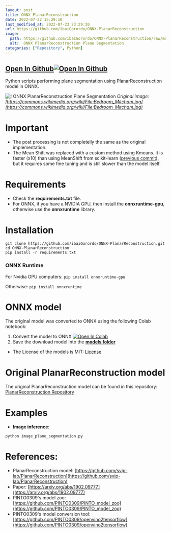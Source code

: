 ```yaml
---
layout: post
title: ONNX PlanarReconstruction
date: 2022-07-22 15:29:10 
last_modified_at: 2022-07-23 23:29:30 
url: https://github.com/ibaiGorordo/ONNX-PlanarReconstruction
image:
  path: https://github.com/ibaiGorordo/ONNX-PlanarReconstruction/raw/main/doc/img/planes.png
  alt:  ONNX PlanarReconstruction Plane Segmentation
categories: ["Repository", Python]
---
```


## [Open In Github](https://github.com/ibaiGorordo/ONNX-PlanarReconstruction)[![Open In Github](https://icons-for-free.com/download-icon-part+1+github-1320568339880199515_0.svg)](https://github.com/ibaiGorordo/ONNX-PlanarReconstruction)

 Python scripts performing plane segmentation using PlanarReconstruction model in ONNX.

![! ONNX PlanarReconstruction Plane Segmentation](https://github.com/ibaiGorordo/ONNX-PlanarReconstruction/raw/main/doc/img/planes.png)
*Original image: [https://commons.wikimedia.org/wiki/File:Bedroom_Mitcham.jpg](https://commons.wikimedia.org/wiki/File:Bedroom_Mitcham.jpg)*

# Important
- The post processing is not completelly the same as the original implementation. 
- The Mean Shift was replaced with a custom method using Kmeans. It is faster (x10) than using MeanShift from scikit-learn ([previous commit](https://github.com/ibaiGorordo/ONNX-PlanarReconstruction/tree/459e0924c32c8cd6f77343f603a226550e0a8a15)), but it requires some fine tuning and is still slower than the model itself.

# Requirements

 * Check the **requirements.txt** file. 
 * For ONNX, if you have a NVIDIA GPU, then install the **onnxruntime-gpu**, otherwise use the **onnxruntime** library.
 
# Installation
```
git clone https://github.com/ibaiGorordo/ONNX-PlanarReconstruction.git
cd ONNX-PlanarReconstruction
pip install -r requirements.txt
```
### ONNX Runtime
For Nvidia GPU computers:
`pip install onnxruntime-gpu`

Otherwise:
`pip install onnxruntime`

# ONNX model 
The original model was converted to ONNX using the following Colab notebook:
1. Convert the model to ONNX [![Open In Colab](https://colab.research.google.com/assets/colab-badge.svg)](https://colab.research.google.com/drive/1S97iUqw0T_2CjfZPz_waTj4pXXwuyR54?usp=sharing)
2. Save the download model into the **[models  folder](https://github.com/ibaiGorordo/ONNX-PlanarReconstruction/tree/main/models)**

- The License of the models is MIT: [License](https://github.com/svip-lab/PlanarReconstruction/blob/master/LICENSE)

# Original PlanarReconstruction model
The original PlanarReconstruction model can be found in this repository: [PlanarReconstruction Repository](https://github.com/svip-lab/PlanarReconstruction)
 
# Examples

 * **Image inference**:
 ```
 python image_plane_segmentation.py
 ```
 
# References:
* PlanarReconstruction model: [https://github.com/svip-lab/PlanarReconstruction](https://github.com/svip-lab/PlanarReconstruction)
* Paper: [https://arxiv.org/abs/1902.09777](https://arxiv.org/abs/1902.09777)
* PINTO0309's model zoo: [https://github.com/PINTO0309/PINTO_model_zoo](https://github.com/PINTO0309/PINTO_model_zoo)
* PINTO0309's model conversion tool: [https://github.com/PINTO0309/openvino2tensorflow](https://github.com/PINTO0309/openvino2tensorflow)
